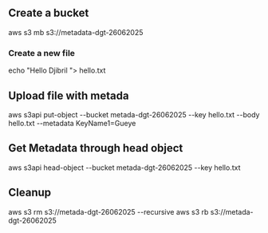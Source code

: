 ## Create a bucket

aws s3 mb s3://metadata-dgt-26062025

### Create a new file
echo "Hello Djibril "> hello.txt

## Upload file with metada
aws s3api put-object --bucket metada-dgt-26062025 --key hello.txt --body hello.txt --metadata KeyName1=Gueye

## Get Metadata through head object

aws s3api head-object --bucket metada-dgt-26062025 --key hello.txt


## Cleanup
aws s3 rm s3://metada-dgt-26062025 --recursive
aws s3 rb s3://metada-dgt-26062025 